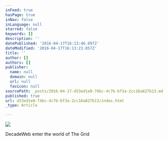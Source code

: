```yaml
---
inFeed: true
hasPage: true
inNav: false
inLanguage: null
starred: false
keywords: []
description: ''
datePublished: '2016-04-17T16:13:46.097Z'
dateModified: '2016-04-17T16:13:23.857Z'
title: ''
author: []
authors: []
publisher:
  name: null
  domain: null
  url: null
  favicon: null
sourcePath: _posts/2016-04-17-d53ed1e0-74bc-4c7b-bf3a-2cc16a827b13.md
published: true
url: d53ed1e0-74bc-4c7b-bf3a-2cc16a827b13/index.html
_type: Article

---
```

![](https://the-grid-user-content.s3-us-west-2.amazonaws.com/4c8e6194-9170-4dbd-8885-3b5fc044f765.jpg)

DecadeWeb enter the world of The Grid
